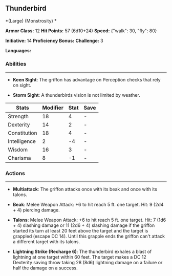 ## Thunderbird
*(Large) (Monstrosity) *

**Armor Class:** 12
**Hit Points:** 57 (6d10+24)
**Speed:** {"walk": 30, "fly": 80}

**Initiative:** 14
**Proficiency Bonus:**
**Challenge:** 3

**Languages:** 

### Abilities
 --- 
- **Keen Sight**: The griffon has advantage on Perception checks that rely on sight.

- **Storm Sight**: A thunderbirds vision is not limited by weather.



| Stats | Modifier | Stat | Save
| ---- | ---- | ---- | ---- |
| Strength | 18 | 4 | - |
| Dexterity | 14 | 2 | - |
| Constitution | 18 | 4 | - |
| Intelligence | 2 | -4 | - |
| Wisdom | 16 | 3 | - |
| Charisma | 8 | -1 | - |

### Actions
 --- 
- **Multiattack**: The griffon attacks once with its beak and once with its talons.

- **Beak**: Melee Weapon Attack: +6 to hit  reach 5 ft.  one target. Hit: 9 (2d4 + 4) piercing damage.

- **Talons**: Melee Weapon Attack: +6 to hit  reach 5 ft.  one target. Hit: 7 (1d6 + 4) slashing damage  or 11 (2d6 + 4) slashing damage if the griffon started its turn at least 20 feet above the target  and the target is grappled (escape DC 14). Until this grapple ends  the griffon can't attack a different target with its talons.

- **Lightning Strike (Recharge 6)**: The thunderbird exhales a blast of lightning at one target within 60 feet. The target makes a DC 12 Dexterity saving throw  taking 28 (8d6) lightning damage on a failure or half the damage on a success.

